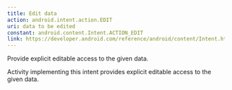 ```yaml
---
title: Edit data
action: android.intent.action.EDIT
uri: data to be edited
constant: android.content.Intent.ACTION_EDIT
link: https://developer.android.com/reference/android/content/Intent.html#ACTION_EDIT
---
```

Provide explicit editable access to the given data.

Activity implementing this intent provides explicit editable access to the given data.
